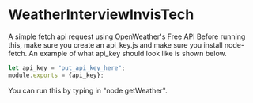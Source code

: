 # WeatherInterviewInvisTech
A simple fetch api request using OpenWeather's Free API
Before running this, make sure you create an api_key.js and make sure you install node-fetch. An example of what api_key should look like is shown below.
```JavaScript
let api_key = "put_api_key_here";
module.exports = {api_key};
```
You can run this by typing in "node getWeather".
